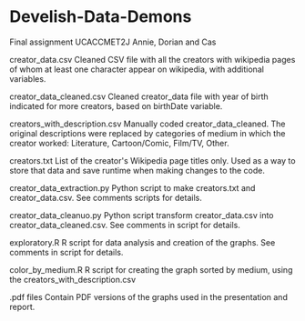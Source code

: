 # Develish-Data-Demons
Final assignment UCACCMET2J Annie, Dorian and Cas

creator_data.csv
Cleaned CSV file with all the creators with wikipedia pages of whom at least one character appear on wikipedia, with additional variables.

creator_data_cleaned.csv
Cleaned creator_data file with year of birth indicated for more creators, based on birthDate variable.

creators_with_description.csv
Manually coded creator_data_cleaned. The original descriptions were replaced by categories of medium in which the creator worked: Literature, Cartoon/Comic, Film/TV, Other.

creators.txt
List of the creator's Wikipedia page titles only. Used as a way to store that data and save runtime when making changes to the code.

creator_data_extraction.py
Python script to make creators.txt and creator_data.csv. See comments scripts for details.

creator_data_cleanuo.py
Python script transform creator_data.csv into creator_data_cleaned.csv. See comments in script for details.

exploratory.R
R script for data analysis and creation of the graphs. See comments in script for details.

color_by_medium.R
R script for creating the graph sorted by medium, using the creators_with_description.csv

.pdf files
Contain PDF versions of the graphs used in the presentation and report.
